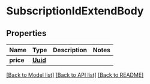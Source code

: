 # SubscriptionIdExtendBody

## Properties
Name | Type | Description | Notes
------------ | ------------- | ------------- | -------------
**price** | [**Uuid**](Uuid.md) |  | 

[[Back to Model list]](../README.md#documentation-for-models) [[Back to API list]](../README.md#documentation-for-api-endpoints) [[Back to README]](../README.md)

